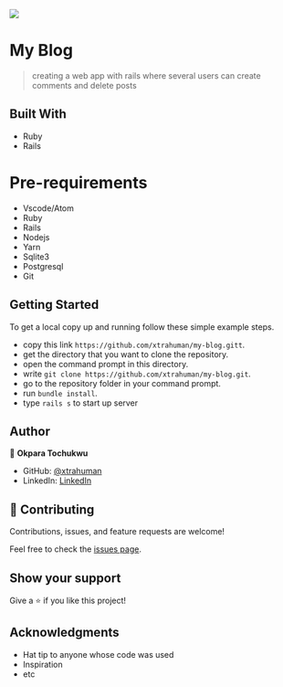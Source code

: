 ![](https://img.shields.io/badge/Microverse-blueviolet)

# My Blog

> creating a web app with rails where several users can create comments and delete posts

## Built With

- Ruby
- Rails

# Pre-requirements

- Vscode/Atom
- Ruby
- Rails
- Nodejs
- Yarn
- Sqlite3
- Postgresql
- Git


## Getting Started

To get a local copy up and running follow these simple example steps.

- copy this link `https://github.com/xtrahuman/my-blog.gitt`.
- get the directory that you want to clone the repository.
- open the command prompt in this directory.
- write `git clone https://github.com/xtrahuman/my-blog.git`.
- go to the repository folder in your command prompt.
- run `bundle install`.
- type `rails s` to start up server

## Author

👤 **Okpara Tochukwu**

- GitHub: [@xtrahuman](https://github.com/xtrahuman)
- LinkedIn: [LinkedIn](https://linkedin.com/in/tochukwuokpara)

## 🤝 Contributing

Contributions, issues, and feature requests are welcome!

Feel free to check the [issues page](../../issues/).

## Show your support

Give a ⭐️ if you like this project!

## Acknowledgments

- Hat tip to anyone whose code was used
- Inspiration
- etc